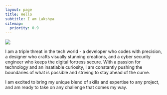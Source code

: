 ```yaml
---
layout: page
title: Hello
subtitle: I am Lakshya
sitemap:
  priority: 0.9
---
```


<img src="{{ '/assets/img/peace.webp' | prepend: site.baseurl }}" id="about-img">

<div id="describe-text">
 <p>I am a triple threat in the tech world - a developer who codes with precision, a designer who crafts visually stunning creations, and a cyber security engineer who keeps the digital fortress secure.
 With a passion for technology and an insatiable curiosity, I am constantly pushing the boundaries of what is possible and striving to stay ahead of the curve.</p>
 I am excited to bring my unique blend of skills and expertise to any project, and am ready to take on any challenge that comes my way.</p>
<!---An active open source contributor with years of experience workingon UI/UX and developer tools using both compiled and interpretedlanguages while adhering to best practices. I have mostly writtencode in Dart along with a little bit of Embeded C profissionally. -->

<!-- I am a triple threat in the tech world - a developer who codes with precision, a designer who crafts visually stunning creations, and a cyber security engineer who keeps the digital fortress secure. With a passion for technology and an insatiable curiosity, I am constantly pushing the boundaries of what is possible and striving to stay ahead of the curve. I am excited to bring my unique blend of skills and expertise to any project, and am ready to take on any challenge that comes my way. -->

<!-- Imagine a developer who can not only bring your ideas to life, but also design them with a keen eye for aesthetics. Add to that a cyber security expert who can fortify your digital landscape and protect against any potential threats. That's me - a tech powerhouse with a dynamic skillset that spans across development, design, and cyber security. I am always seeking new challenges and opportunities to showcase my abilities, and I am ready to take your project to the next level. -->

</div>
